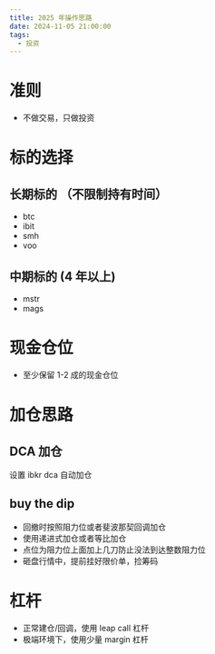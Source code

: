 ```yaml
---
title: 2025 年操作思路
date: 2024-11-05 21:00:00
tags:
  - 投资
---
```


# 准则

- 不做交易，只做投资

<!-- more -->

# 标的选择

## 长期标的 （不限制持有时间）

- btc
- ibit
- smh
- voo

## 中期标的 (4 年以上)

- mstr
- mags

# 现金仓位

- 至少保留 1-2 成的现金仓位

# 加仓思路

## DCA 加仓

设置 ibkr dca 自动加仓

## buy the dip

- 回撤时按照阻力位或者斐波那契回调加仓
- 使用递进式加仓或者等比加仓
- 点位为阻力位上面加上几刀防止没法到达整数阻力位
- 砸盘行情中，提前挂好限价单，捡筹码

# 杠杆

- 正常建仓/回调，使用 leap call 杠杆
- 极端环境下，使用少量 margin 杠杆
